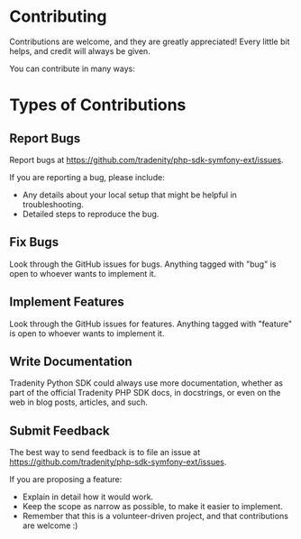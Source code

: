 Contributing
============

Contributions are welcome, and they are greatly appreciated! Every
little bit helps, and credit will always be given.

You can contribute in many ways:

# Types of Contributions

## Report Bugs

Report bugs at https://github.com/tradenity/php-sdk-symfony-ext/issues.

If you are reporting a bug, please include:

- Any details about your local setup that might be helpful in troubleshooting.
- Detailed steps to reproduce the bug.

## Fix Bugs

Look through the GitHub issues for bugs. Anything tagged with "bug"
is open to whoever wants to implement it.

## Implement Features

Look through the GitHub issues for features. Anything tagged with "feature"
is open to whoever wants to implement it.

## Write Documentation

Tradenity Python SDK could always use more documentation, whether
as part of the official Tradenity PHP SDK docs, in docstrings,
or even on the web in blog posts, articles, and such.

## Submit Feedback

The best way to send feedback is to file an issue at https://github.com/tradenity/php-sdk-symfony-ext/issues.

If you are proposing a feature:

- Explain in detail how it would work.
- Keep the scope as narrow as possible, to make it easier to implement.
- Remember that this is a volunteer-driven project, and that contributions
  are welcome :)


